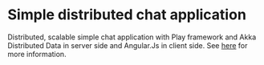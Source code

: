# Simple distributed chat application
Distributed, scalable simple chat application with Play framework and Akka Distributed Data in server side
and Angular.Js in client side.
See [here](http://sangche.github.io/posts/18-03-15-distributed-chat/) for more information.